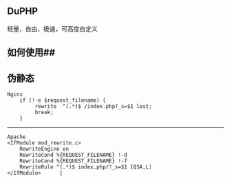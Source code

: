﻿## DuPHP ##
轻量，自由，极速，可高度自定义
## 如何使用##

伪静态
--------
    
    Nginx
        if (!-e $request_filename) {
       		 rewrite  ^(.*)$ /index.php?_s=$1 last;
             break;
        }
---------

	Apache
	<IfModule mod_rewrite.c>
		RewriteEngine on
		RewriteCond %{REQUEST_FILENAME} !-d
		RewriteCond %{REQUEST_FILENAME} !-f
		RewriteRule ^(.*)$ index.php/?_s=$1 [QSA,L]
	</IfModule>      |